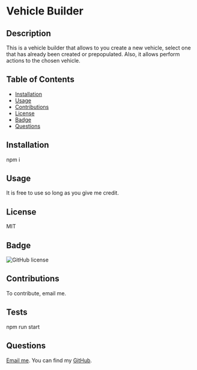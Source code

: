 # Vehicle Builder

## Description

This is a vehicle builder that allows to you create a new vehicle, select one that has already been created or prepopulated. Also, it allows perform actions to the chosen vehicle. 

## Table of Contents

- [Installation](#installation)
- [Usage](#usage)
- [Contributions](#contributions)
- [License](#license)
- [Badge](#badge)
- [Questions](#questions)

## Installation

npm i


## Usage
 It is free to use so long as you give me credit.

## License

MIT

## Badge
![GitHub license](https://img.shields.io/badge/MIT-license-pink)

## Contributions

To contribute, email me.

## Tests

npm run start

## Questions 

[Email me](mailto:raheemsenegal@outlook.com). You can find my [GitHub](https://github.com/rs0579).
